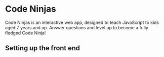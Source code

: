 # Code Ninjas

Code Ninjas is an interactive web app, designed to teach JavaScript to kids aged 7 years and up. Answer questions and level up to become a fully fledged Code Ninja!

## Setting up the front end
